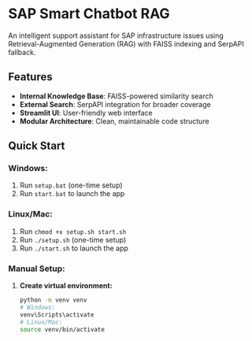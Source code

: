 # SAP Smart Chatbot RAG

An intelligent support assistant for SAP infrastructure issues using Retrieval-Augmented Generation (RAG) with FAISS indexing and SerpAPI fallback.

## Features

- **Internal Knowledge Base**: FAISS-powered similarity search
- **External Search**: SerpAPI integration for broader coverage
- **Streamlit UI**: User-friendly web interface
- **Modular Architecture**: Clean, maintainable code structure

## Quick Start

### Windows:
1. Run `setup.bat` (one-time setup)
2. Run `start.bat` to launch the app

### Linux/Mac:
1. Run `chmod +x setup.sh start.sh`
2. Run `./setup.sh` (one-time setup)
3. Run `./start.sh` to launch the app

### Manual Setup:

1. **Create virtual environment:**
   ```bash
   python -m venv venv
   # Windows:
   venv\Scripts\activate
   # Linux/Mac:
   source venv/bin/activate